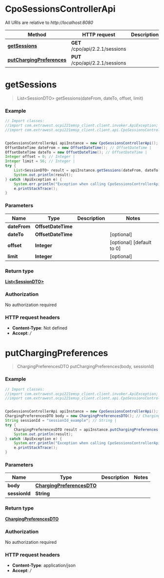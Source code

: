 # CpoSessionsControllerApi

All URIs are relative to *http://localhost:8080*

Method | HTTP request | Description
------------- | ------------- | -------------
[**getSessions**](CpoSessionsControllerApi.md#getSessions) | **GET** /cpo/api/2.2.1/sessions | 
[**putChargingPreferences**](CpoSessionsControllerApi.md#putChargingPreferences) | **PUT** /cpo/api/2.2.1/sessions | 

<a name="getSessions"></a>
# **getSessions**
> List&lt;SessionDTO&gt; getSessions(dateFrom, dateTo, offset, limit)



### Example
```java
// Import classes:
//import com.extrawest.ocpi221emsp_client.client.invoker.ApiException;
//import com.extrawest.ocpi221emsp_client.client.api.CpoSessionsControllerApi;


CpoSessionsControllerApi apiInstance = new CpoSessionsControllerApi();
OffsetDateTime dateFrom = new OffsetDateTime(); // OffsetDateTime | 
OffsetDateTime dateTo = new OffsetDateTime(); // OffsetDateTime | 
Integer offset = 0; // Integer | 
Integer limit = 56; // Integer | 
try {
    List<SessionDTO> result = apiInstance.getSessions(dateFrom, dateTo, offset, limit);
    System.out.println(result);
} catch (ApiException e) {
    System.err.println("Exception when calling CpoSessionsControllerApi#getSessions");
    e.printStackTrace();
}
```

### Parameters

Name | Type | Description  | Notes
------------- | ------------- | ------------- | -------------
 **dateFrom** | **OffsetDateTime**|  |
 **dateTo** | **OffsetDateTime**|  | [optional]
 **offset** | **Integer**|  | [optional] [default to 0]
 **limit** | **Integer**|  | [optional]

### Return type

[**List&lt;SessionDTO&gt;**](SessionDTO.md)

### Authorization

No authorization required

### HTTP request headers

 - **Content-Type**: Not defined
 - **Accept**: */*

<a name="putChargingPreferences"></a>
# **putChargingPreferences**
> ChargingPreferencesDTO putChargingPreferences(body, sessionId)



### Example
```java
// Import classes:
//import com.extrawest.ocpi221emsp_client.client.invoker.ApiException;
//import com.extrawest.ocpi221emsp_client.client.api.CpoSessionsControllerApi;


CpoSessionsControllerApi apiInstance = new CpoSessionsControllerApi();
ChargingPreferencesDTO body = new ChargingPreferencesDTO(); // ChargingPreferencesDTO | 
String sessionId = "sessionId_example"; // String | 
try {
    ChargingPreferencesDTO result = apiInstance.putChargingPreferences(body, sessionId);
    System.out.println(result);
} catch (ApiException e) {
    System.err.println("Exception when calling CpoSessionsControllerApi#putChargingPreferences");
    e.printStackTrace();
}
```

### Parameters

Name | Type | Description  | Notes
------------- | ------------- | ------------- | -------------
 **body** | [**ChargingPreferencesDTO**](ChargingPreferencesDTO.md)|  |
 **sessionId** | **String**|  |

### Return type

[**ChargingPreferencesDTO**](ChargingPreferencesDTO.md)

### Authorization

No authorization required

### HTTP request headers

 - **Content-Type**: application/json
 - **Accept**: */*

